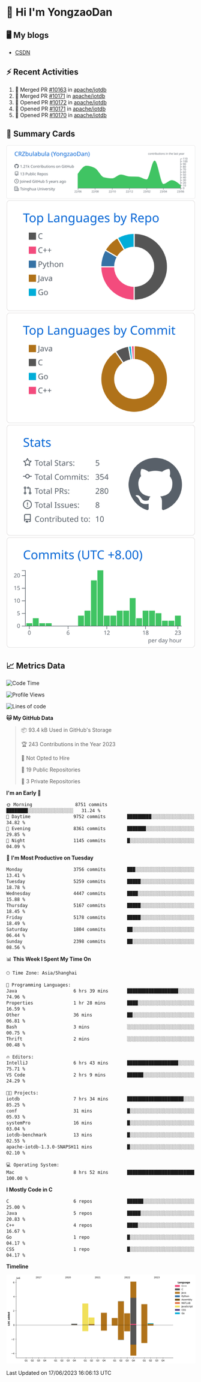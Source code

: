 # 👋 Hi I'm YongzaoDan

## 🖥 My blogs
  + [CSDN](https://blog.csdn.net/CRZbulabula?type=blog)

## ⚡ Recent Activities
<!--START_SECTION:activity-->
1. 🎉 Merged PR [#10163](https://github.com/apache/iotdb/pull/10163) in [apache/iotdb](https://github.com/apache/iotdb)
2. 🎉 Merged PR [#10171](https://github.com/apache/iotdb/pull/10171) in [apache/iotdb](https://github.com/apache/iotdb)
3. 💪 Opened PR [#10172](https://github.com/apache/iotdb/pull/10172) in [apache/iotdb](https://github.com/apache/iotdb)
4. 💪 Opened PR [#10171](https://github.com/apache/iotdb/pull/10171) in [apache/iotdb](https://github.com/apache/iotdb)
5. 💪 Opened PR [#10170](https://github.com/apache/iotdb/pull/10170) in [apache/iotdb](https://github.com/apache/iotdb)
<!--END_SECTION:activity-->

## 🎑 Summary Cards

[![](https://raw.githubusercontent.com/CRZbulabula/CRZbulabula/main/profile-summary-card-output/github/0-profile-details.svg)](https://github.com/vn7n24fzkq/github-profile-summary-cards)
[![](https://raw.githubusercontent.com/CRZbulabula/CRZbulabula/main/profile-summary-card-output/github/1-repos-per-language.svg)](https://github.com/vn7n24fzkq/github-profile-summary-cards) [![](https://raw.githubusercontent.com/CRZbulabula/CRZbulabula/main/profile-summary-card-output/github/2-most-commit-language.svg)](https://github.com/vn7n24fzkq/github-profile-summary-cards)
[![](https://raw.githubusercontent.com/CRZbulabula/CRZbulabula/main/profile-summary-card-output/github/3-stats.svg)](https://github.com/vn7n24fzkq/github-profile-summary-cards) [![](https://raw.githubusercontent.com/CRZbulabula/CRZbulabula/main/profile-summary-card-output/github/4-productive-time.svg)](https://github.com/vn7n24fzkq/github-profile-summary-cards)

## 📈 Metrics Data

<!--START_SECTION:waka-->
![Code Time](http://img.shields.io/badge/Code%20Time-193%20hrs%2022%20mins-blue)

![Profile Views](http://img.shields.io/badge/Profile%20Views-0-blue)

![Lines of code](https://img.shields.io/badge/From%20Hello%20World%20I%27ve%20Written-21.1%20million%20lines%20of%20code-blue)

**🐱 My GitHub Data** 

> 📦 93.4 kB Used in GitHub's Storage 
 > 
> 🏆 243 Contributions in the Year 2023
 > 
> 🚫 Not Opted to Hire
 > 
> 📜 19 Public Repositories 
 > 
> 🔑 3 Private Repositories 
 > 
**I'm an Early 🐤** 

```text
🌞 Morning                8751 commits        ████████░░░░░░░░░░░░░░░░░   31.24 % 
🌆 Daytime                9752 commits        █████████░░░░░░░░░░░░░░░░   34.82 % 
🌃 Evening                8361 commits        ███████░░░░░░░░░░░░░░░░░░   29.85 % 
🌙 Night                  1145 commits        █░░░░░░░░░░░░░░░░░░░░░░░░   04.09 % 
```
📅 **I'm Most Productive on Tuesday** 

```text
Monday                   3756 commits        ███░░░░░░░░░░░░░░░░░░░░░░   13.41 % 
Tuesday                  5259 commits        █████░░░░░░░░░░░░░░░░░░░░   18.78 % 
Wednesday                4447 commits        ████░░░░░░░░░░░░░░░░░░░░░   15.88 % 
Thursday                 5167 commits        █████░░░░░░░░░░░░░░░░░░░░   18.45 % 
Friday                   5178 commits        █████░░░░░░░░░░░░░░░░░░░░   18.49 % 
Saturday                 1804 commits        ██░░░░░░░░░░░░░░░░░░░░░░░   06.44 % 
Sunday                   2398 commits        ██░░░░░░░░░░░░░░░░░░░░░░░   08.56 % 
```


📊 **This Week I Spent My Time On** 

```text
🕑︎ Time Zone: Asia/Shanghai

💬 Programming Languages: 
Java                     6 hrs 39 mins       ███████████████████░░░░░░   74.96 % 
Properties               1 hr 28 mins        ████░░░░░░░░░░░░░░░░░░░░░   16.59 % 
Other                    36 mins             ██░░░░░░░░░░░░░░░░░░░░░░░   06.81 % 
Bash                     3 mins              ░░░░░░░░░░░░░░░░░░░░░░░░░   00.75 % 
Thrift                   2 mins              ░░░░░░░░░░░░░░░░░░░░░░░░░   00.48 % 

🔥 Editors: 
IntelliJ                 6 hrs 43 mins       ███████████████████░░░░░░   75.71 % 
VS Code                  2 hrs 9 mins        ██████░░░░░░░░░░░░░░░░░░░   24.29 % 

🐱‍💻 Projects: 
iotdb                    7 hrs 34 mins       █████████████████████░░░░   85.25 % 
conf                     31 mins             █░░░░░░░░░░░░░░░░░░░░░░░░   05.93 % 
systemPro                16 mins             █░░░░░░░░░░░░░░░░░░░░░░░░   03.04 % 
iotdb-benchmark          13 mins             █░░░░░░░░░░░░░░░░░░░░░░░░   02.55 % 
apache-iotdb-1.3.0-SNAPSH11 mins             █░░░░░░░░░░░░░░░░░░░░░░░░   02.10 % 

💻 Operating System: 
Mac                      8 hrs 52 mins       █████████████████████████   100.00 % 
```

**I Mostly Code in C** 

```text
C                        6 repos             ██████░░░░░░░░░░░░░░░░░░░   25.00 % 
Java                     5 repos             █████░░░░░░░░░░░░░░░░░░░░   20.83 % 
C++                      4 repos             ████░░░░░░░░░░░░░░░░░░░░░   16.67 % 
Go                       1 repo              █░░░░░░░░░░░░░░░░░░░░░░░░   04.17 % 
CSS                      1 repo              █░░░░░░░░░░░░░░░░░░░░░░░░   04.17 % 
```



**Timeline**

![Lines of Code chart](https://raw.githubusercontent.com/CRZbulabula/CRZbulabula/main/assets/bar_graph.png)


 Last Updated on 17/06/2023 16:06:13 UTC
<!--END_SECTION:waka-->

